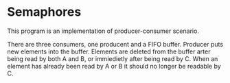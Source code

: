 # Semaphores
This program is an implementation of producer-consumer scenario.

There are three consumers, one producent and a FIFO buffer.
Producer puts new elements into the buffer.
Elements are deleted from the buffer arter being read by both A and B, or immiedietly after being read by C.
When an element has already been read by A or B it should no longer be readable by C.
